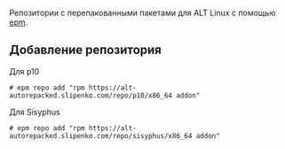 Репозитории c перепакованными пакетами для ALT Linux с помощью [epm](https://github.com/Etersoft/eepm).

## Добавление репозитория

Для p10

```
# epm repo add "rpm https://alt-autorepacked.slipenko.com/repo/p10/x86_64 addon"
```

Для Sisyphus

```
# epm repo add "rpm https://alt-autorepacked.slipenko.com/repo/sisyphus/x86_64 addon"
```

